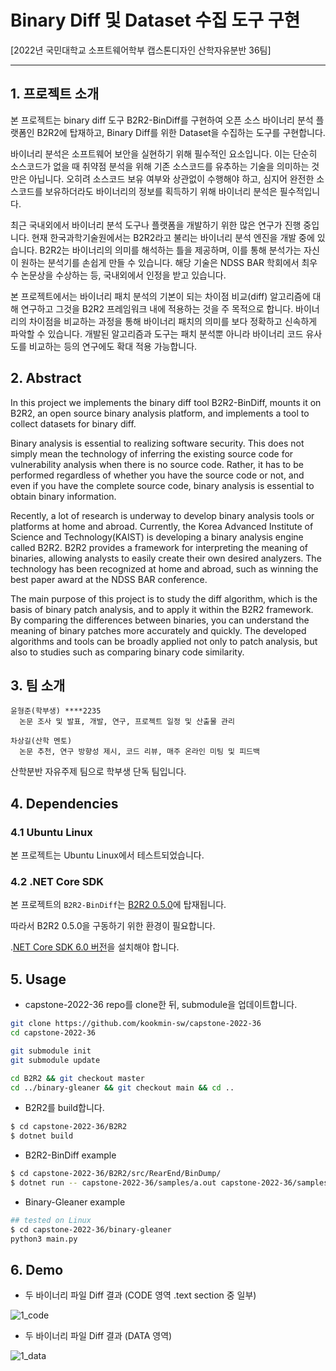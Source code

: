 # Binary Diff 및 Dataset 수집 도구 구현

[2022년 국민대학교 소프트웨어학부 캡스톤디자인 산학자유분반 36팀]


---

## 1. 프로젝트 소개

본 프로젝트는 binary diff 도구 B2R2-BinDiff를 구현하여 오픈 소스 바이너리 분석 플랫폼인 B2R2에 탑재하고, Binary Diff를 위한 Dataset을 수집하는 도구를 구현합니다.

바이너리 분석은 소프트웨어 보안을 실현하기 위해 필수적인 요소입니다. 이는 단순히 소스코드가 없을 때 취약점 분석을 위해 기존 소스코드를 유추하는 기술을 의미하는 것만은 아닙니다. 오히려 소스코드 보유 여부와 상관없이 수행해야 하고, 심지어 완전한 소스코드를 보유하더라도 바이너리의 정보를 획득하기 위해 바이너리 분석은 필수적입니다.

최근 국내외에서 바이너리 분석 도구나 플랫폼을 개발하기 위한 많은 연구가 진행 중입니다. 현재 한국과학기술원에서는 B2R2라고 불리는 바이너리 분석 엔진을 개발 중에 있습니다. B2R2는 바이너리의 의미를 해석하는 틀을 제공하며, 이를 통해 분석가는 자신이 원하는 분석기를 손쉽게 만들 수 있습니다. 해당 기술은 NDSS BAR 학회에서 최우수 논문상을 수상하는 등, 국내외에서 인정을 받고 있습니다.

본 프로젝트에서는 바이너리 패치 분석의 기본이 되는 차이점 비교(diff) 알고리즘에 대해 연구하고 그것을 B2R2 프레임워크 내에 적용하는 것을 주 목적으로 합니다. 바이너리의 차이점을 비교하는 과정을 통해 바이너리 패치의 의미를 보다 정확하고 신속하게 파악할 수 있습니다. 개발된 알고리즘과 도구는 패치 분석뿐 아니라 바이너리 코드 유사도를 비교하는 등의 연구에도 확대 적용 가능합니다.

## 2. Abstract

In this project we implements the binary diff tool B2R2-BinDiff, mounts it on B2R2, an open source binary analysis platform, and implements a tool to collect datasets for binary diff.

Binary analysis is essential to realizing software security. This does not simply mean the technology of inferring the existing source code for vulnerability analysis when there is no source code. Rather, it has to be performed regardless of whether you have the source code or not, and even if you have the complete source code, binary analysis is essential to obtain binary information.

Recently, a lot of research is underway to develop binary analysis tools or platforms at home and abroad. Currently, the Korea Advanced Institute of Science and Technology(KAIST) is developing a binary analysis engine called B2R2. B2R2 provides a framework for interpreting the meaning of binaries, allowing analysts to easily create their own desired analyzers. The technology has been recognized at home and abroad, such as winning the best paper award at the NDSS BAR conference.

The main purpose of this project is to study the diff algorithm, which is the basis of binary patch analysis, and to apply it within the B2R2 framework. By comparing the differences between binaries, you can understand the meaning of binary patches more accurately and quickly. The developed algorithms and tools can be broadly applied not only to patch analysis, but also to studies such as comparing binary code similarity.

## 3. 팀 소개

```
윤형준(학부생) ****2235
  논문 조사 및 발표, 개발, 연구, 프로젝트 일정 및 산출물 관리

차상길(산학 멘토)
  논문 추천, 연구 방향성 제시, 코드 리뷰, 매주 온라인 미팅 및 피드백
```

산학분반 자유주제 팀으로 학부생 단독 팀입니다.

## 4. ****Dependencies****

### 4.1 Ubuntu Linux

본 프로젝트는 Ubuntu Linux에서 테스트되었습니다.

### 4.2 .NET Core SDK

본 프로젝트의 `B2R2-BinDiff`는 [B2R2 0.5.0](https://github.com/topcue/B2R2/tree/master)에 탑재됩니다.

따라서 B2R2 0.5.0을 구동하기 위한 환경이 필요합니다.

.[NET Core SDK 6.0 버전](https://dotnet.microsoft.com/en-us/download/dotnet)을 설치해야 합니다.

## 5. Usage

- capstone-2022-36 repo를 clone한 뒤, submodule을 업데이트합니다.

```bash
git clone https://github.com/kookmin-sw/capstone-2022-36
cd capstone-2022-36

git submodule init
git submodule update

cd B2R2 && git checkout master
cd ../binary-gleaner && git checkout main && cd ..
```

- B2R2를 build합니다.

```bash
$ cd capstone-2022-36/B2R2
$ dotnet build
```

- B2R2-BinDiff example

```bash
$ cd capstone-2022-36/B2R2/src/RearEnd/BinDump/
$ dotnet run -- capstone-2022-36/samples/a.out capstone-2022-36/samples/b.out --diff --show-color --histogram
```

- Binary-Gleaner example

```bash
## tested on Linux
$ cd capstone-2022-36/binary-gleaner
python3 main.py
```

## 6. Demo

- 두 바이너리 파일 Diff 결과 (CODE 영역 .text section 중 일부)

![1_code](https://user-images.githubusercontent.com/26249582/169651554-10f5423a-d72f-486e-a718-73c0fefc86d5.png)

- 두 바이너리 파일 Diff 결과 (DATA 영역)

![1_data](https://user-images.githubusercontent.com/26249582/169651555-26cf0968-3d83-4089-b58a-0abdf873d39d.png)
